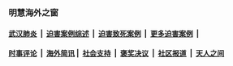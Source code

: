 
### 明慧海外之窗

####  [武汉肺炎](indexes/365.md?t=01010800) &nbsp;|&nbsp;  [迫害案例综述](indexes/328.md?t=01010800) &nbsp;|&nbsp; [迫害致死案例](indexes/277.md?t=01010800)  &nbsp;|&nbsp; [更多迫害案例](indexes/81.md?t=01010800)  &nbsp;|&nbsp; 
####  [时事评论](indexes/251.md?t=01010800) &nbsp;|&nbsp; [海外简讯](indexes/245.md?t=01010800)&nbsp;|&nbsp;  [社会支持](indexes/140.md?t=01010800) &nbsp;|&nbsp; [褒奖决议](indexes/282.md?t=01010800) &nbsp;|&nbsp; [社区报道](indexes/91.md?t=01010800)  &nbsp;|&nbsp; [天人之间](indexes/78.md?t=01010800) 

